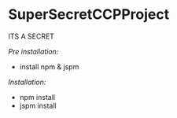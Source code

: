 # SuperSecretCCPProject
ITS A SECRET

*Pre installation:*
- install npm & jspm

*Installation:*
- npm install
- jspm install 

